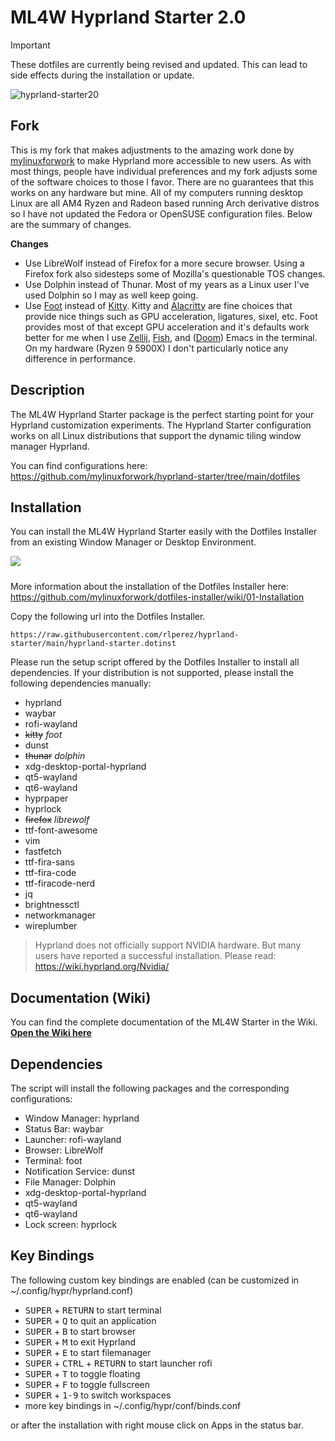 # ML4W Hyprland Starter 2.0

> [!IMPORTANT]
> These dotfiles are currently being revised and updated. This can lead to side effects during the installation or update.

![hyprland-starter20](https://github.com/user-attachments/assets/71e387ff-68a6-4c4d-a98c-6d6a86fb900e)

## Fork

This is my fork that makes adjustments to the amazing work done by [mylinuxforwork](https://github.com/mylinuxforwork/) to make Hyprland more accessible to new users. As with most things, people have individual preferences and my fork adjusts some of the software choices to those I favor. There are no guarantees that this works on any hardware but mine. All of my computers running desktop Linux are all AM4 Ryzen and Radeon based running Arch derivative distros so I have not updated the Fedora or OpenSUSE configuration files. Below are the summary of changes.

**Changes**
- Use LibreWolf instead of Firefox for a more secure browser. Using a Firefox fork also sidesteps some of Mozilla's questionable TOS changes.
- Use Dolphin instead of Thunar. Most of my years as a Linux user I've used Dolphin so I may as well keep going.
- Use [Foot](https://codeberg.org/dnkl/foot) instead of [Kitty](https://sw.kovidgoyal.net/kitty/). Kitty and [Alacritty](https://alacritty.org/) are fine choices that provide nice things such as GPU acceleration, ligatures, sixel, etc. Foot provides most of that except GPU acceleration and it's defaults work better for me when I use [Zellij](https://zellij.dev/), [Fish](https://fishshell.com/), and ([Doom](https://github.com/doomemacs/doomemacs)) Emacs in the terminal. On my hardware (Ryzen 9 5900X) I don't particularly notice any difference in performance.

## Description

The ML4W Hyprland Starter package is the perfect starting point for your Hyprland customization experiments. The Hyprland Starter configuration works on all Linux distributions that support the dynamic tiling window manager Hyprland.

You can find configurations here: https://github.com/mylinuxforwork/hyprland-starter/tree/main/dotfiles

## Installation

You can install the ML4W Hyprland Starter easily with the Dotfiles Installer from an existing Window Manager or Desktop Environment.

<a href="https://mylinuxforwork.github.io/dotfiles-installer/" target="_blank"><img src="https://mylinuxforwork.github.io/dotfiles-installer/dotfiles-installer-badge.png" style="border:0;margin-bottom:10px"></a>

More information about the installation of the Dotfiles Installer here: https://github.com/mylinuxforwork/dotfiles-installer/wiki/01-Installation

Copy the following url into the Dotfiles Installer.

```
https://raw.githubusercontent.com/rlperez/hyprland-starter/main/hyprland-starter.dotinst
```
Please run the setup script offered by the Dotfiles Installer to install all dependencies. If your distribution is not supported, please install the following dependencies manually:

- hyprland
- waybar
- rofi-wayland
- ~~kitty~~ _foot_
- dunst
- ~~thunar~~ _dolphin_
- xdg-desktop-portal-hyprland
- qt5-wayland
- qt6-wayland
- hyprpaper
- hyprlock
- ~~firefox~~ _librewolf_
- ttf-font-awesome
- vim
- fastfetch
- ttf-fira-sans
- ttf-fira-code
- ttf-firacode-nerd
- jq
- brightnessctl
- networkmanager
- wireplumber

> Hyprland does not officially support NVIDIA hardware. But many users have reported a successful installation. Please read: https://wiki.hyprland.org/Nvidia/

## Documentation (Wiki)

You can find the complete documentation of the ML4W Starter in the Wiki. <b>[Open the Wiki here](https://github.com/mylinuxforwork/hyprland-starter/wiki)</b>

## Dependencies

The script will install the following packages and the corresponding configurations:

- Window Manager: hyprland
- Status Bar: waybar
- Launcher: rofi-wayland
- Browser: LibreWolf
- Terminal: foot
- Notification Service: dunst
- File Manager: Dolphin
- xdg-desktop-portal-hyprland
- qt5-wayland
- qt6-wayland
- Lock screen: hyprlock

## Key Bindings

The following custom key bindings are enabled (can be customized in ~/.config/hypr/hyprland.conf)

- <kbd>SUPER</kbd> + <kbd>RETURN</kbd> to start terminal
- <kbd>SUPER</kbd> + <kbd>Q</kbd> to quit an application
- <kbd>SUPER</kbd> + <kbd>B</kbd> to start browser
- <kbd>SUPER</kbd> + <kbd>M</kbd> to exit Hyprland
- <kbd>SUPER</kbd> + <kbd>E</kbd> to start filemanager
- <kbd>SUPER</kbd></kbd> + <kbd>CTRL</kbd> + <kbd>RETURN</kbd> to start launcher rofi
- <kbd>SUPER</kbd> + <kbd>T</kbd> to toggle floating
- <kbd>SUPER</kbd> + <kbd>F</kbd> to toggle fullscreen
- <kbd>SUPER</kbd> + <kbd>1-9</kbd> to switch workspaces
- more key bindings in ~/.config/hypr/conf/binds.conf

or after the installation with right mouse click on Apps in the status bar.
